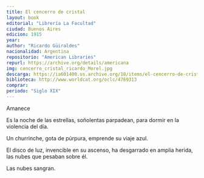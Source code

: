 ```yaml
---
title: El cencerro de cristal
layout: book
editorial: "Librería La Facultad"
ciudad: Buenos Aires
edicion: 1915
year: 
author: "Ricardo Güiraldes"
nacionalidad: Argentina
repositorio: "American Libraries"
repurl: https://archive.org/details/americana 
img: cencerro_cristal_ricardo_Morel.jpg
descarga: https://ia601400.us.archive.org/18/items/el-cencerro-de-cristal-ricardo-guiraldes/El%20cencerro%20de%20cristal%20-%20Ricardo%20G%C3%BCiraldes.pdf
biblioteca: http://www.worldcat.org/oclc/4769313
comprar: 
periodo: "Siglo XIX"
---
```

 

Amanece

Es la noche de las estrellas, soñolentas parpadean, para dormir en la violencia del día.
 
Un churrinche, gota de púrpura, emprende su viaje azul.
 
El disco de luz, invencible en su ascenso, ha desgarrado en amplia herida, las nubes que pesaban sobre él.
 
Las nubes sangran.
